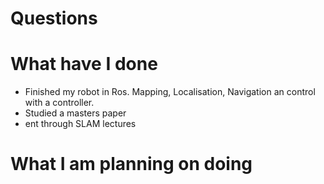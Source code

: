 # Questions

# What have I done
- Finished my robot in Ros. Mapping, Localisation, Navigation an control with a controller.
- Studied a masters paper
- ent through SLAM lectures

# What I am planning on doing 